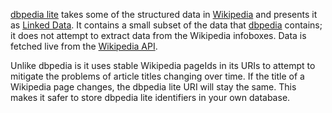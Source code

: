 [dbpedia lite](http://www.dbpedialite.org) takes some of the structured data in [Wikipedia](http://wikipedia.org/) and presents it as [Linked Data](http://linkeddata.org/). It contains a small subset of the data that [dbpedia](http://dbpedia.org/) contains; it does not attempt to extract data from the Wikipedia infoboxes. Data is fetched live from the [Wikipedia API](http://en.wikipedia.org/w/api.php).

Unlike dbpedia is it uses stable Wikipedia pageIds in its URIs to attempt to mitigate the problems of article titles changing over time. If the title of a Wikipedia page changes, the dbpedia lite URI will stay the same. This makes it safer to store dbpedia lite identifiers in your own database.
